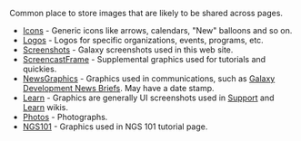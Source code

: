 <slot name="images/linkbox" />

Common place to store images that are likely to be shared across pages.

* [Icons](/src/images/icons/index.md) - Generic icons like arrows, calendars, "New" balloons and so on.
* [Logos](/src/images/logos/index.md) - Logos for specific organizations, events, programs, etc.
* [Screenshots](/src/images/screenshots/index.md) - Galaxy screenshots used in this web site.
* [ScreencastFrame](/src/images/screencast-frame/index.md) - Supplemental graphics used for tutorials and quickies.
* [NewsGraphics](/src/images/news-graphics/index.md) - Graphics used in communications, such as [Galaxy Development News Briefs](/src/docs/index.md). May have a date stamp.
* [Learn](/src/images/learn/index.md) - Graphics are generally UI screenshots used in [Support](/src/support/index.md) and [Learn](/src/learn/index.md) wikis.
* [Photos](/src/images/photos/index.md) - Photographs.
* [NGS101](/src/images/ngs101/index.md) - Graphics used in NGS 101 tutorial page.
